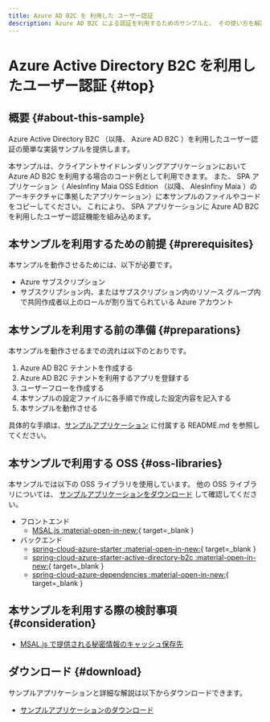 ```yaml
---
title: Azure AD B2C を 利用した ユーザー認証
description: Azure AD B2C による認証を利用するためのサンプルと、 その使い方を解説します。
---
```


# Azure Active Directory B2C を利用したユーザー認証 {#top}

## 概要 {#about-this-sample}

Azure Active Directory B2C （以降、 Azure AD B2C ）を利用したユーザー認証の簡単な実装サンプルを提供します。

本サンプルは、クライアントサイドレンダリングアプリケーションにおいて Azure AD B2C を利用する場合のコード例として利用できます。
また、 SPA アプリケーション（ AlesInfiny Maia OSS Edition （以降、 AlesInfiny Maia ）のアーキテクチャに準拠したアプリケーション）に本サンプルのファイルやコードをコピーしてください。
これにより、 SPA アプリケーションに Azure AD B2C を利用したユーザー認証機能を組み込めます。

## 本サンプルを利用するための前提 {#prerequisites}

本サンプルを動作させるためには、以下が必要です。

- Azure サブスクリプション
- サブスクリプション内、またはサブスクリプション内のリソース グループ内で共同作成者以上のロールが割り当てられている Azure アカウント

## 本サンプルを利用する前の準備 {#preparations}

本サンプルを動作させるまでの流れは以下のとおりです。

1. Azure AD B2C テナントを作成する
1. Azure AD B2C テナントを利用するアプリを登録する
1. ユーザーフローを作成する
1. 本サンプルの設定ファイルに各手順で作成した設定内容を記入する
1. 本サンプルを動作させる

具体的な手順は、[サンプルアプリケーション](#download) に付属する README.md を参照してください。

## 本サンプルで利用する OSS {#oss-libraries}

本サンプルでは以下の OSS ライブラリを使用しています。
他の OSS ライブラリについては、 [サンプルアプリケーションをダウンロード](#download) して確認してください。

- フロントエンド
    - [MSAL.js :material-open-in-new:](https://www.npmjs.com/package/@azure/msal-browser){ target=_blank }
- バックエンド
    - [spring-cloud-azure-starter :material-open-in-new:](https://central.sonatype.com/artifact/com.azure.spring/spring-cloud-azure-starter){ target=_blank }
    - [spring-cloud-azure-starter-active-directory-b2c :material-open-in-new:](https://central.sonatype.com/artifact/com.azure.spring/spring-cloud-azure-starter-active-directory-b2c){ target=_blank }
    - [spring-cloud-azure-dependencies :material-open-in-new:](https://central.sonatype.com/artifact/com.azure.spring/spring-cloud-azure-dependencies){ target=_blank }

## 本サンプルを利用する際の検討事項 {#consideration}

- [MSAL.js で提供される秘密情報のキャッシュ保存先](./azure-ad-b2c-consideration.md)

## ダウンロード {#download}

サンプルアプリケーションと詳細な解説は以下からダウンロードできます。

- [サンプルアプリケーションのダウンロード](../downloads/azure-ad-b2c.zip)
